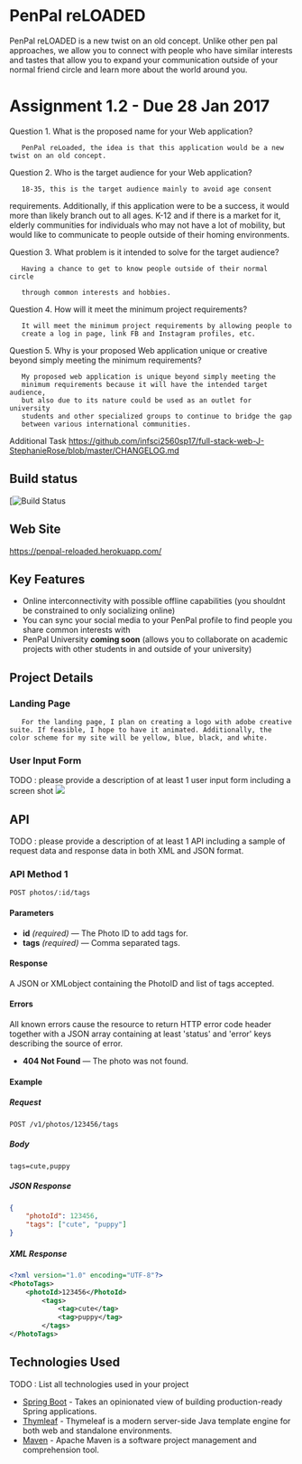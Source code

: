 # PenPal reLOADED

PenPal reLOADED is a new twist on an old concept. Unlike other pen pal approaches, we allow you to connect with people who have similar interests and tastes that allow you to expand your communication outside of your normal friend circle and learn more about the world around you. 


# Assignment 1.2 - Due 28 Jan 2017
Question 1. What is the proposed name for your Web application? 

       PenPal reLoaded, the idea is that this application would be a new twist on an old concept.

Question 2. Who is the target audience for your Web application?

       18-35, this is the target audience mainly to avoid age consent 
requirements. Additionally, if this application were to be a success, it 
would more than likely branch out to all ages. K-12 and if there is a market 
for it, elderly communities for individuals who may not have a lot of mobility, 
but would like to communicate to people outside of their homing environments.

Question 3. What problem is it intended to solve for the target audience?

       Having a chance to get to know people outside of their normal circle 
       
       through common interests and hobbies.

Question 4. How will it meet the minimum project requirements?

       It will meet the minimum project requirements by allowing people to 
       create a log in page, link FB and Instagram profiles, etc.

Question 5. Why is your proposed Web application unique or creative beyond 
simply meeting the minimum requirements?

       My proposed web application is unique beyond simply meeting the 
       minimum requirements because it will have the intended target audience, 
       but also due to its nature could be used as an outlet for university 
       students and other specialized groups to continue to bridge the gap 
       between various international communities.

Additional Task
https://github.com/infsci2560sp17/full-stack-web-J-StephanieRose/blob/master/CHANGELOG.md


## Build status

[![Build Status](https://travis-ci.org/infsci2560sp17/full-stack-web-J-StephanieRose.svg?branch=master)


## Web Site

https://penpal-reloaded.herokuapp.com/

## Key Features

* Online interconnectivity with possible offline capabilities (you shouldnt be constrained to only socializing online)
* You can sync your social media to your PenPal profile to find people you share common interests with
* PenPal University **coming soon** (allows you to collaborate on academic projects with other students in and outside of your university)

## Project Details

### Landing Page

       For the landing page, I plan on creating a logo with adobe creative suite. If feasible, I hope to have it animated. Additionally, the color scheme for my site will be yellow, blue, black, and white. 
       

### User Input Form

TODO : please provide a description of at least 1 user input form including a screen shot ![](https://.../image.jpg)

## API

TODO : please provide a description of at least 1 API including a sample of request data and response data in both XML and JSON format.

### API Method 1

    POST photos/:id/tags

#### Parameters

- **id** _(required)_ — The Photo ID to add tags for.
- **tags** _(required)_ — Comma separated tags.

#### Response

A JSON or XMLobject containing the PhotoID and list of tags accepted.

#### Errors

All known errors cause the resource to return HTTP error code header together with a JSON array containing at least 'status' and 'error' keys describing the source of error.

- **404 Not Found** — The photo was not found.

#### Example

##### Request

    POST /v1/photos/123456/tags

##### Body

    tags=cute,puppy


##### JSON Response

```json
{
    "photoId": 123456,
    "tags": ["cute", "puppy"]
}
```

##### XML Response

```xml
<?xml version="1.0" encoding="UTF-8"?>
<PhotoTags>
    <photoId>123456</PhotoId>
        <tags>
            <tag>cute</tag>
            <tag>puppy</tag>
        </tags>
</PhotoTags>
```

## Technologies Used

TODO : List all technologies used in your project

- [Spring Boot](https://projects.spring.io/spring-boot/) - Takes an opinionated view of building production-ready Spring applications.
- [Thymleaf](http://www.thymeleaf.org/) - Thymeleaf is a modern server-side Java template engine for both web and standalone environments.
- [Maven](https://maven.apache.org/) - Apache Maven is a software project management and comprehension tool.
